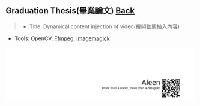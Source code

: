 ## Graduation Thesis(畢業論文)	[Back](./../summary.md)

> - Title: Dynamical content injection of video(視頻動態植入內容)
- Tools: OpenCV, [Ffmpeg](./../ffmpeg/ffmpeg.md), [Imagemagick](./../imagemagick/imagemagick.md)



<a href="http://aleen42.github.io/" target="_blank" ><img src="./../../pic/tail.gif"></a>
